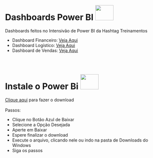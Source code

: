 # Dashboards Power BI <img height="50" width="60" src="https://github.com/microsoft/PowerBI-Icons/blob/bb026ec2f21c130f9523fab2749449c27485c8e3/SVG/PowerBI.svg">
Dashboards feitos no Intensivão de Power BI da Hashtag Treinamentos
- Dashboard Financeiro: [Veja Aqui](https://github.com/thiago-suzuki/Dashboards-PowerBI-2024/blob/main/Arquivos%20PDF/Aula%2001%20-%20Dashboard%20Financeiro.pdf)
- Dashboard Logístico: [Veja Aqui](https://github.com/thiago-suzuki/Dashboards-PowerBI-2024/blob/main/Arquivos%20PDF/Aula%2002%20-%20Dashboard%20Log%C3%ADstico.pdf)
- Dashboard de Vendas: [Veja Aqui](https://github.com/thiago-suzuki/Dashboards-PowerBI-2024/blob/main/Arquivos%20PDF/Aula%2003%20-%20Dashboard%20de%20Vendas.pdf)

<br>

# Instale o Power Bi <img height="50" width="60" src="https://github.com/microsoft/PowerBI-Icons/blob/bb026ec2f21c130f9523fab2749449c27485c8e3/SVG/PowerBI.svg">
[Clique aqui](https://www.microsoft.com/pt-br/download/details.aspx?id=58494) para fazer o download
<br><br>
Passos:
- Clique no Botão Azul de Baixar
- Selecione a Opção Desejada
- Aperte em Baixar
- Espere finalizar o download
- Execute o arquivo, clicando nele ou indo na pasta de Downloads do Windows
- Siga os passos
